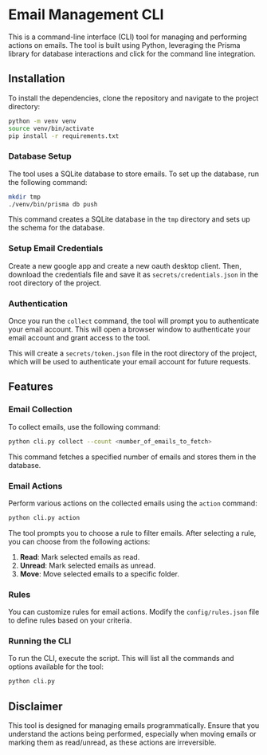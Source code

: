 # Email Management CLI

This is a command-line interface (CLI) tool for managing and performing actions on emails. The tool is built using Python, leveraging the Prisma library for database interactions and click for the command line integration.

## Installation

To install the dependencies, clone the repository and navigate to the project directory:

```bash
python -m venv venv
source venv/bin/activate
pip install -r requirements.txt
```

### Database Setup

The tool uses a SQLite database to store emails. To set up the database, run the following command:

```bash
mkdir tmp
./venv/bin/prisma db push
```

This command creates a SQLite database in the `tmp` directory and sets up the schema for the database.

### Setup Email Credentials

Create a new google app and create a new oauth desktop client. Then, download the credentials file and save it as `secrets/credentials.json` in the root directory of the project.

### Authentication

Once you run the `collect` command, the tool will prompt you to authenticate your email account. This will open a browser window to authenticate your email account and grant access to the tool.

This will create a `secrets/token.json` file in the root directory of the project, which will be used to authenticate your email account for future requests.

## Features

### Email Collection

To collect emails, use the following command:

```bash
python cli.py collect --count <number_of_emails_to_fetch>
```

This command fetches a specified number of emails and stores them in the database.

### Email Actions

Perform various actions on the collected emails using the `action` command:

```bash
python cli.py action
```

The tool prompts you to choose a rule to filter emails. After selecting a rule, you can choose from the following actions:

1. **Read**: Mark selected emails as read.
2. **Unread**: Mark selected emails as unread.
3. **Move**: Move selected emails to a specific folder.

### Rules

You can customize rules for email actions. Modify the `config/rules.json` file to define rules based on your criteria.

### Running the CLI

To run the CLI, execute the script. This will list all the commands and options available for the tool:

```bash
python cli.py
```

## Disclaimer

This tool is designed for managing emails programmatically. Ensure that you understand the actions being performed, especially when moving emails or marking them as read/unread, as these actions are irreversible.
